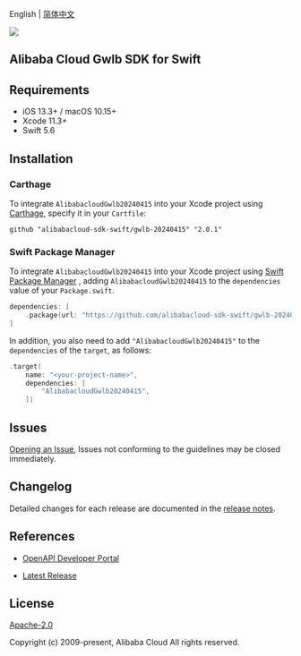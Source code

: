 English | [简体中文](README-CN.md)

![](https://aliyunsdk-pages.alicdn.com/icons/AlibabaCloud.svg)

## Alibaba Cloud Gwlb SDK for Swift

## Requirements

- iOS 13.3+ / macOS 10.15+
- Xcode 11.3+
- Swift 5.6

## Installation

### Carthage

To integrate `AlibabacloudGwlb20240415` into your Xcode project using [Carthage](https://github.com/Carthage/Carthage), specify it in your `Cartfile`:

```ogdl
github "alibabacloud-sdk-swift/gwlb-20240415" "2.0.1"
```

### Swift Package Manager

To integrate `AlibabacloudGwlb20240415` into your Xcode project using [Swift Package Manager](https://swift.org/package-manager/) , adding `AlibabacloudGwlb20240415` to the `dependencies` value of your `Package.swift`.

```swift
dependencies: [
    .package(url: "https://github.com/alibabacloud-sdk-swift/gwlb-20240415.git", from: "2.0.1")
]
```

In addition, you also need to add `"AlibabacloudGwlb20240415"` to the `dependencies` of the `target`, as follows:

```swift
.target(
    name: "<your-project-name>",
    dependencies: [
        "AlibabacloudGwlb20240415",
    ])
```

## Issues

[Opening an Issue](https://github.com/alibabacloud-sdk-swift/gwlb-20240415/issues/new), Issues not conforming to the guidelines may be closed immediately.

## Changelog

Detailed changes for each release are documented in the [release notes](./ChangeLog.txt).

## References

* [OpenAPI Developer Portal](https://next.api.alibabacloud.com/home)
- [Latest Release](https://github.com/alibabacloud-sdk-swift/gwlb-20240415)

## License

[Apache-2.0](http://www.apache.org/licenses/LICENSE-2.0)

Copyright (c) 2009-present, Alibaba Cloud All rights reserved.
